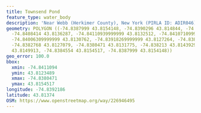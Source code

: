 ```yaml
---
title: Townsend Pond
feature_type: water_body
description: 'Near Webb (Herkimer County), New York (PIRLA ID: ADIR046)'
geometry: POLYGON ((-74.8387999 43.8154148, -74.8390296 43.814844, -74.8401396 43.8140982,
  -74.8408414 43.8136287, -74.84110939999999 43.8132512, -74.84107109999999 43.8129749,
  -74.84006309999999 43.8130762, -74.83918269999999 43.8127264, -74.8388254 43.8123489,
  -74.8382768 43.8127079, -74.8380471 43.8131775, -74.838213 43.8143929, -74.8382512
  43.8149913, -74.8384554 43.8154517, -74.8387999 43.8154148))
geo_error: 100.0
bbox:
  xmin: -74.8411094
  ymin: 43.8123489
  xmax: -74.8380471
  ymax: 43.8154517
longitude: -74.8392186
latitude: 43.81374
OSM: https://www.openstreetmap.org/way/226946495
---
```

